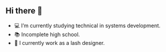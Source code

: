 ## Hi there 👋

- 💻 I’m currently studying technical in systems development.
- 📚 Incomplete high school.
- 🪪 I currently work as a lash designer.
